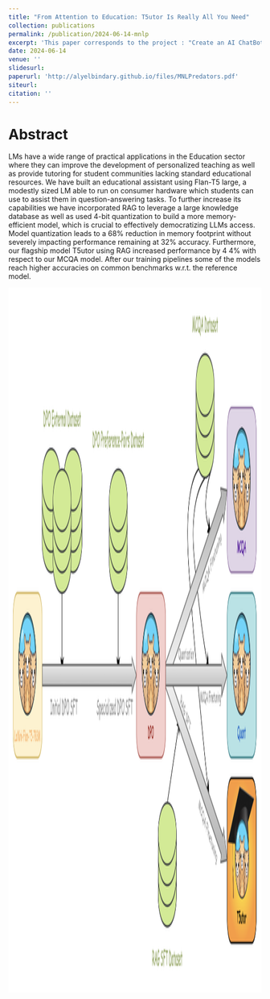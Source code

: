 ```yaml
---
title: "From Attention to Education: T5utor Is Really All You Need"
collection: publications
permalink: /publication/2024-06-14-mnlp
excerpt: 'This paper corresponds to the project : "Create an AI ChatBot Specialized to course content at EPFL", which can be found within the "CV" section of this blog.'
date: 2024-06-14
venue: ''
slidesurl: 
paperurl: 'http://alyelbindary.github.io/files/MNLPredators.pdf'
siteurl:
citation: ''
---
```


Abstract
===

LMs have a wide range of practical applications in the Education sector where they can improve the development of personalized teaching as well as provide tutoring for student communities lacking standard educational resources. We have built an educational assistant using Flan-T5 large, a modestly sized LM able to run on consumer hardware which students can use to assist them in question-answering tasks. To further increase its capabilities we have incorporated RAG to leverage a large knowledge database as well as used 4-bit quantization to build a more memory-efficient model, which is crucial to effectively democratizing LLMs access. Model quantization leads to a 68% reduction in memory footprint without severely impacting performance remaining at 32% accuracy. Furthermore, our flagship model T5utor using RAG increased performance by 4 4% with respect to our MCQA model. After our training pipelines some of the models reach higher accuracies on common benchmarks w.r.t. the reference model.

<img src="../files/full_pipeline_new.jpg" alt="Full Model Training Pipeline" title ="Full Model Training Pipeline" width="700" height="1400">